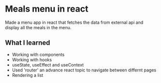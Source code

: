 # Meals menu in react
Made a menu app in react that fetches the data from external api and display all the meals in the menu.

## What I learned
- Working with components
- Working with hooks
- useState, useEffect and useContext
- Used 'router' an advance react topic to navigate between differnt pages
- Rendering a list
